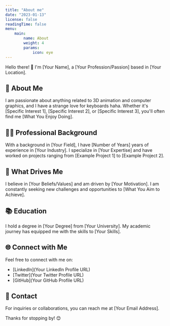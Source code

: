 ```yaml
---
title: "About me"
date: "2023-01-13"
license: false
readingTime: false
menu:
    main:
        name: About
        weight: 4
        params:
            icon: eye
---
```

Hello there! 👋 I'm [Your Name], a [Your Profession/Passion] based in [Your Location]. 

## 🌟 About Me

I am passionate about anything related to 3D animation and computer graphics, and I have a strange love for keyboards haha. Whether it's [Specific Interest 1], [Specific Interest 2], or [Specific Interest 3], you'll often find me [What You Enjoy Doing]. 

## 👩‍💻 Professional Background

With a background in [Your Field], I have [Number of Years] years of experience in [Your Industry]. I specialize in [Your Expertise] and have worked on projects ranging from [Example Project 1] to [Example Project 2]. 

## 🚀 What Drives Me

I believe in [Your Beliefs/Values] and am driven by [Your Motivation]. I am constantly seeking new challenges and opportunities to [What You Aim to Achieve]. 

## 📚 Education

I hold a degree in [Your Degree] from [Your University]. My academic journey has equipped me with the skills to [Your Skills].

## 🌐 Connect with Me

Feel free to connect with me on:

- [LinkedIn](Your LinkedIn Profile URL)
- [Twitter](Your Twitter Profile URL)
- [GitHub](Your GitHub Profile URL)

## 📧 Contact

For inquiries or collaborations, you can reach me at [Your Email Address].

Thanks for stopping by! 😊
